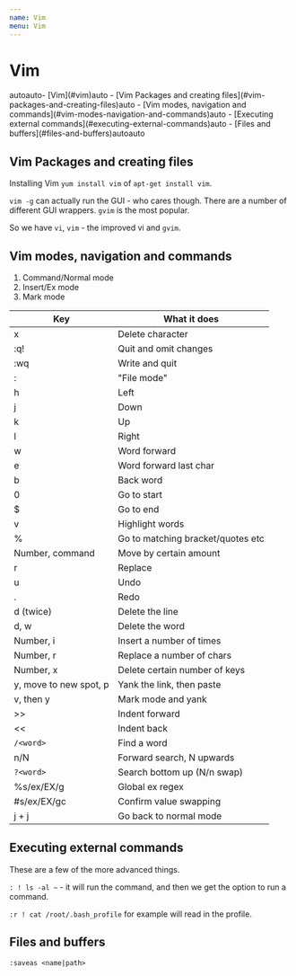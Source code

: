 ```yaml
---
name: Vim
menu: Vim 
---
```

# Vim

<!-- TOC -->autoauto- [Vim](#vim)auto    - [Vim Packages and creating files](#vim-packages-and-creating-files)auto    - [Vim modes, navigation and commands](#vim-modes-navigation-and-commands)auto    - [Executing external commands](#executing-external-commands)auto    - [Files and buffers](#files-and-buffers)autoauto<!-- /TOC -->

## Vim Packages and creating files

Installing Vim `yum install vim` of `apt-get install vim`.

`vim -g` can actually run the GUI - who cares though. There are a number of different GUI wrappers. `gvim` is the most popular.

So we have `vi`, `vim` - the improved vi and `gvim`.

## Vim modes, navigation and commands

1.  Command/Normal mode
2.  Insert/Ex mode
3.  Mark mode

| Key                    | What it does                      |
| ---------------------- | --------------------------------- |
| x                      | Delete character                  |
| :q!                    | Quit and omit changes             |
| :wq                    | Write and quit                    |
| :                      | "File mode"                       |
| h                      | Left                              |
| j                      | Down                              |
| k                      | Up                                |
| l                      | Right                             |
| w                      | Word forward                      |
| e                      | Word forward last char            |
| b                      | Back word                         |
| 0                      | Go to start                       |
| $                      | Go to end                         |
| v                      | Highlight words                   |
| %                      | Go to matching bracket/quotes etc |
| Number, command        | Move by certain amount            |
| r                      | Replace                           |
| u                      | Undo                              |
| .                      | Redo                              |
| d (twice)              | Delete the line                   |
| d, w                   | Delete the word                   |
| Number, i              | Insert a number of times          |
| Number, r              | Replace a number of chars         |
| Number, x              | Delete certain number of keys     |
| y, move to new spot, p | Yank the link, then paste         |
| v, then y              | Mark mode and yank                |
| >>                     | Indent forward                    |
| <<                     | Indent back                       |
| `/<word>`              | Find a word                       |
| n/N                    | Forward search, N upwards         |
| `?<word>`              | Search bottom up (N/n swap)       |
| %s/ex/EX/g             | Global ex regex                   |
| #s/ex/EX/gc            | Confirm value swapping            |
| j + j                  | Go back to normal mode            |

## Executing external commands

These are a few of the more advanced things.

`: ! ls -al ~` - it will run the command, and then we get the option to run a command.

`:r ! cat /root/.bash_profile` for example will read in the profile.

## Files and buffers

`:saveas <name|path>`
